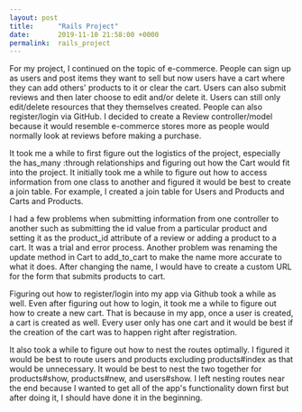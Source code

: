 ```yaml
---
layout: post
title:      "Rails Project"
date:       2019-11-10 21:58:00 +0000
permalink:  rails_project
---
```



For my project, I continued on the topic of e-commerce. People can sign up as users and post items they want to sell but now users have a cart where they can add others' products to it or clear the cart. Users can also submit reviews and then later choose to edit and/or delete it. Users can still only edit/delete resources that they themselves created. People can also register/login via GitHub. I decided to create a Review controller/model because it would resemble e-commerce stores more as people would normally look at reviews before making a purchase.

It took me a while to first figure out the logistics of the project, especially the has_many :through relationships and figuring out how the Cart would fit into the project. It initially took me a while to figure out how to access information from one class to another and figured it would be best to create a join table. For example, I created a join table for Users and Products and Carts and Products.

I had a few problems when submitting information from one controller to another such as submitting the id value from a particular product and setting it as  the product_id attribute of a review or adding a product to a cart. It was a trial and error process. Another problem was renaming the update method in Cart to add_to_cart to make the name more accurate to what it does. After changing the name, I would have to create a custom URL for the form that submits products to cart.

Figuring out how to register/login into my app via Github took a while as well. Even after figuring out how to login, it took me a while to figure out how to create a new cart. That is because in my app, once a user is created, a cart is created as well. Every user only has one cart and it would be best if the creation of the cart was to happen right after registration.

It also took a while to figure out how to nest the routes optimally. I figured it would be best to route users and products excluding products#index as that would be unnecessary. It would be best to nest the two together for products#show, products#new, and users#show. I left nesting routes near the end because I wanted to get all of the app's functionality down first but after doing it, I should have done it in the beginning.
